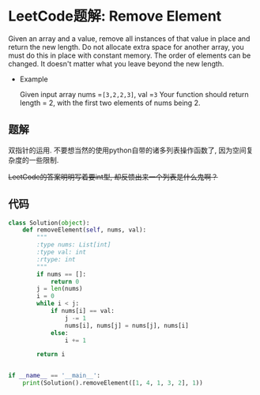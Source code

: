 # LeetCode题解: Remove Element

Given an array and a value, remove all instances of that value in place and return the new length. Do not allocate extra space for another array, you must do this in place with constant memory. The order of elements can be changed. It doesn't matter what you leave beyond the new length.

-   Example

    Given input array nums =`[3,2,2,3]`, val =`3` Your function should return length = 2, with the first two elements of nums being 2.

## 题解

双指针的运用. 不要想当然的使用python自带的诸多列表操作函数了, 因为空间复杂度的一些限制.

~~LeetCode的答案明明写着要int型, 却反馈出来一个列表是什么鬼啊？~~

## 代码

```python
class Solution(object):
    def removeElement(self, nums, val):
        """
        :type nums: List[int]
        :type val: int
        :rtype: int
        """
        if nums == []:
            return 0
        j = len(nums)
        i = 0
        while i < j:
            if nums[i] == val:
                j -= 1
                nums[i], nums[j] = nums[j], nums[i]
            else:
                i += 1

        return i


if __name__ == '__main__':
    print(Solution().removeElement([1, 4, 1, 3, 2], 1))
```
